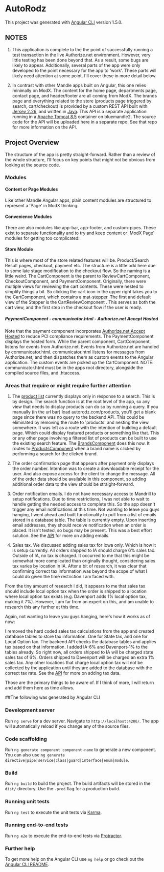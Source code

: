 # AutoRodz
This project was generated with [Angular CLI](https://github.com/angular/angular-cli) version 1.5.0.


## NOTES

1. This application is complete to the the point of successfully running a test transaction in the live Authorize.net environment. However, very 
little testing has been done beyond that. As a result, some bugs are likely to appear. Additionally, several parts of the app were only developed
to the point necessary for the app to 'work'. These parts will likely need attention at some point. I'll cover these in more detail below. 

2. In contrast with other Mandle apps built on Angular, this one relies minimally on ModX. The content for the home page, departments page, contact page,
and header/footer are all coming from ModX. The brands page and everything related to the store (products page triggered by search, cart/checkout) is 
provided by a custom REST API built with [Jersey 2.26](https://jersey.github.io/), and written in [Java](https://docs.oracle.com/javase/tutorial/). 
This API is a separate application running in a [Apache Tomcat 8.5](http://tomcat.apache.org/tomcat-8.5-doc/index.html) container on bluemandle2.
The source code for the API will be uploaded here in a separate repo. See that repo for more information on the API. 

## Project Overview

The structure of the app is pretty straight-forward. Rather than a review of the whole structure, I'll focus on key points that might
not be obvious from looking at the source code. 

### Modules

#### Content or Page Modules

Like other Mandle Angular apps, plain content modules are structured to represent a 'Page' in ModX thinking.  

#### Convenience Modules

There are also modules like app-bar, app-footer, and custom-pipes. These exist to separate functionality and to try and keep content or 'ModX Page' modules 
for getting too complicated.

#### Store Module

This is where most of the store related features will be. Product/Search Result pages, checkout, payment etc. The structure is a little
odd here due to some late stage modification to the checkout flow. So the naming is a little weird. The CartComponent is the parent 
to ReviewCartComponent, CheckoutComponent, and PaymentComponent. Originally, there were multiple views for reviewing the cart contents.
These were nested to simplify things a bit. So clicking the cart icon in the upper right takes you to the CartComponent, which contains 
a [mat-stepper](https://material.angular.io/components/stepper/overview). The first and default view of the Stepper is the CartReviewComponent
. This serves as both the cart view, and the first step in the checkout flow if the user is ready. 

##### PaymentComponent - communicator.html - Authorize.net Accept Hosted
Note that the payment component incorporates [Authorize.net Accept Hosted](https://developer.authorize.net/api/reference/features/accept_hosted.html) to 
reduce PCI compliance requirements. The PaymentComponent displays the hosted form. While the parent component, CartComponent, listens for 
events from Authorize.net. Events from Authorize.net are handled by communicator.html. communicator.html listens for messages from 
Authorize.net, and then dispatches them as custom events to the Angular application. The custom events are picked up the CartComponent. 
NOTE: communicator.html must be in the apps root directory, alongside the compiled source files, and .htaccess. 


### Areas that require or might require further attention

1. The [product list](https://github.com/MandleDesignInc/auto-rodz/tree/master/src/app/store/products) currently displays only in response to a 
search. This is by design. The search function is at the root level of the app, so any view that needs to display products can do so by running a 
query. If you manually (in the url bar) load autorodz.com/products, you'll get a blank page since there was no query to the backend API. This could be 
eliminated by removing the route to 'products' and nesting the view somewhere. It was left as a route with the intention of building a default page. 
Which could display featured products or something like that. This or any other page involving a filtered list of products can be built to use the 
existing search feature. The [BrandsComponent](https://github.com/RyanPotsander/auto-rodz/tree/master/src/app/brands) does this now. It routes to
[ProductsComponent](https://github.com/MandleDesignInc/auto-rodz/tree/master/src/app/store/products) when a brand name is clicked by performing a 
search for the clicked brand. 

2. The order confirmation page that appears after payment only displays the order number. Intention was to create a downloadable receipt for the user.
And also expose access for the client to change the message. All of the order data should be available in this component, so adding additional 
order data to the view should be straight-forward. 

3. Order notification emails. I do not have necessary access to Mandrill to setup notifications. Due to time restrictions, I was not able to wait 
to handle getting the needed access to complete this. So the app doesn't trigger any email notifications at this time. Not wanting to leave you guys hanging, I went ahead and built functionality to pull from a 
list of emails stored in a database table. The table is currently empty. Upon inserting email addresses, they should receive notification when an 
order is placed. It isn't tested, so bugs may be present. This was a best effort solution. See the [API](https://github.com/MandleDesignInc/AutorodzAPI)
for more on adding emails. 

4. Sales tax. We discussed adding sales tax for Iowa only. Which is how it is setup currently. All orders shipped to IA should charge 6% sales 
tax. Outside of IA, no tax is charged. It occurred to me that this might be somewhat more complicated than originally thought, considering sales tax 
varies by location in IA. After a bit of research, it was clear that confirming correct tax information was beyond the scope of what I could do 
given the time restriction I am faced with. 

From the tiny amount of research I did, it appears to me that sales tax should include local option tax when the order is shipped 
to a location where local option tax exists (e.g. Davenport adds 1% local option tax, making it 7%). However, I am far from an expert on this, and 
am unable to research this any further at this time. 

Again, not wanting to leave you guys hanging, here's how it works as of now:

I removed the hard coded sales tax calculations from the app and created database tables to store tax information. One for State tax, and one for Local Option tax. 
The backend API checks the database tables and applies tax based on that information. I added IA-6% and Davenport-1% to the tables already. So right now, 
all orders shipped to IA will be charged state sales tax of 6%. Orders shipped to Davenport will be charged an extra 1% sales tax. Any other locations 
that charge local option tax will not be collected by the application until they are added to the database with the correct tax rate. See the 
[API](https://github.com/MandleDesignInc/AutorodzAPI) for more on adding tax data. 


Those are the primary things to be aware of. If I think of more, I will return and add them here as time allows. 


##The following was generated by Angular CLI 

### Development server

Run `ng serve` for a dev server. Navigate to `http://localhost:4200/`. The app will automatically reload if you change any of the source files.

### Code scaffolding

Run `ng generate component component-name` to generate a new component. You can also use `ng generate directive|pipe|service|class|guard|interface|enum|module`.

### Build

Run `ng build` to build the project. The build artifacts will be stored in the `dist/` directory. Use the `-prod` flag for a production build.

### Running unit tests

Run `ng test` to execute the unit tests via [Karma](https://karma-runner.github.io).

### Running end-to-end tests

Run `ng e2e` to execute the end-to-end tests via [Protractor](http://www.protractortest.org/).

### Further help

To get more help on the Angular CLI use `ng help` or go check out the [Angular CLI README](https://github.com/angular/angular-cli/blob/master/README.md).


